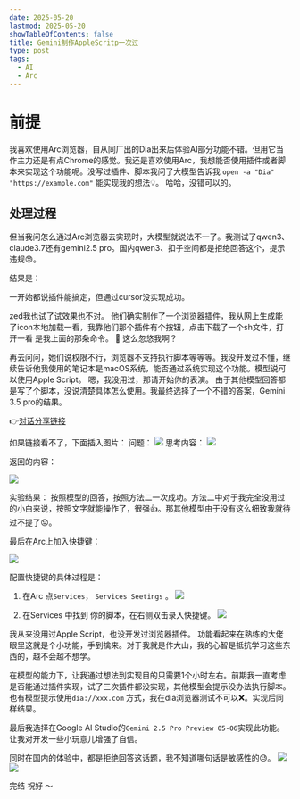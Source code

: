 ```yaml
---
date: 2025-05-20
lastmod: 2025-05-20
showTableOfContents: false
title: Gemini制作AppleScritp一次过
type: post
tags:
  - AI
  - Arc
---
```

# 前提
我喜欢使用Arc浏览器，自从同厂出的Dia出来后体验AI部分功能不错。但用它当作主力还是有点Chrome的感觉。我还是喜欢使用Arc，我想能否使用插件或者脚本来实现这个功能呢。没写过插件、脚本我问了大模型告诉我 `open -a "Dia" "https://example.com"` 能实现我的想法💡。 哈哈，没错可以的。 

## 处理过程
但当我问怎么通过Arc浏览器去实现时，大模型就说法不一了。我测试了qwen3、claude3.7还有gemini2.5 pro。国内qwen3、扣子空间都是拒绝回答这个，提示违规😓。

结果是： 

一开始都说插件能搞定，但通过cursor没实现成功。 

zed我也试了试效果也不对。 他们确实制作了一个浏览器插件，我从网上生成能了icon本地加载一看，我靠他们那个插件有个按钮，点击下载了一个sh文件，打开一看 是我上面的那条命令。 🤔 这么忽悠我啊？ 

再去问问，她们说权限不行，浏览器不支持执行脚本等等等。我没开发过不懂，继续告诉他我使用的笔记本是macOS系统，能否通过系统实现这个功能。模型说可以使用Apple Script。 嗯，我没用过，那请开始你的表演。 由于其他模型回答都是写了个脚本，没说清楚具体怎么使用。我最终选择了一个不错的答案，Gemini 3.5 pro的结果。 

👉[对话分享链接](https://aistudio.google.com/app/prompts?state=%7B%22ids%22:%5B%221V9-dOuaNeFmDoqJJIe7NUeOaxDBJrFTr%22%5D,%22action%22:%22open%22,%22userId%22:%22112999297973691289741%22,%22resourceKeys%22:%7B%7D%7D&usp=sharing)

如果链接看不了，下面插入图片：
问题：
![](https://s2.loli.net/2025/05/20/gcnzFGdf3OUXVob.png)
思考内容：
![](https://s2.loli.net/2025/05/20/PbYlIsUd4VfJXRG.png)

返回的内容：

![](https://s2.loli.net/2025/05/20/xSNXMKgJbyh5ZD9.png)

实验结果： 按照模型的回答，按照方法二一次成功。方法二中对于我完全没用过的小白来说，按照文字就能操作了，很强👍。那其他模型由于没有这么细致我就待过不提了😟。

最后在Arc上加入快捷键：

![](https://s2.loli.net/2025/05/20/58EMKd1Gua4OBqW.png)

配置快捷键的具体过程是：
1. 在Arc 点`Services`， `Services Seetings` 。
![](https://s2.loli.net/2025/05/20/6yRTsEQvBrWY3H2.png)

2.  在Services 中找到 你的脚本，在右侧双击录入快捷键。
	![](https://s2.loli.net/2025/05/20/8IGzlHOQtcU2Em6.png)

我从来没用过Apple Script，也没开发过浏览器插件。 功能看起来在熟练的大佬眼里这就是个小功能，手到擒来。对于我就是作大山，我的心智是抵抗学习这些东西的，越不会越不想学。

在模型的能力下，让我通过想法到实现目的只需要1个小时左右。前期我一直考虑是否能通过插件实现，试了三次插件都没实现，其他模型会提示没办法执行脚本。也有模型提示使用`dia://xxx.com` 方式，我在dia浏览器测试不可以❌。实现后同样结果。

最后我选择在Google Al Studio的`Gemini 2.5 Pro Preview 05-06`实现此功能。让我对开发一些小玩意儿增强了自信。

同时在国内的体验中，都是拒绝回答这话题，我不知道哪句话是敏感性的😓。
![](https://s2.loli.net/2025/05/20/phoFP3KxR2ZgyLt.png)
![](https://s2.loli.net/2025/05/20/4yKYGNmlougqkhe.png)


完结
祝好
～